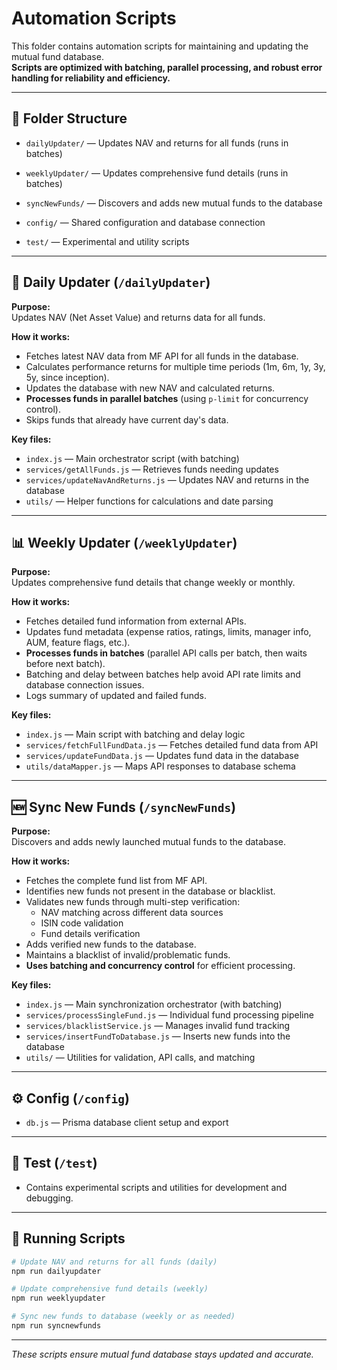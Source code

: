 # Automation Scripts

This folder contains automation scripts for maintaining and updating the mutual fund database.  
**Scripts are optimized with batching, parallel processing, and robust error handling for reliability and efficiency.**

---

## 📂 Folder Structure

- `dailyUpdater/` — Updates NAV and returns for all funds (runs in batches)
- `weeklyUpdater/` — Updates comprehensive fund details (runs in batches)
- `syncNewFunds/` — Discovers and adds new mutual funds to the database

- `config/` — Shared configuration and database connection
- `test/` — Experimental and utility scripts

---

## 🔄 **Daily Updater** (`/dailyUpdater`)

**Purpose:**  
Updates NAV (Net Asset Value) and returns data for all funds.

**How it works:**

- Fetches latest NAV data from MF API for all funds in the database.
- Calculates performance returns for multiple time periods (1m, 6m, 1y, 3y, 5y, since inception).
- Updates the database with new NAV and calculated returns.
- **Processes funds in parallel batches** (using `p-limit` for concurrency control).
- Skips funds that already have current day's data.

**Key files:**

- `index.js` — Main orchestrator script (with batching)
- `services/getAllFunds.js` — Retrieves funds needing updates
- `services/updateNavAndReturns.js` — Updates NAV and returns in the database
- `utils/` — Helper functions for calculations and date parsing

---

## 📊 **Weekly Updater** (`/weeklyUpdater`)

**Purpose:**  
Updates comprehensive fund details that change weekly or monthly.

**How it works:**

- Fetches detailed fund information from external APIs.
- Updates fund metadata (expense ratios, ratings, limits, manager info, AUM, feature flags, etc.).
- **Processes funds in batches** (parallel API calls per batch, then waits before next batch).
- Batching and delay between batches help avoid API rate limits and database connection issues.
- Logs summary of updated and failed funds.

**Key files:**

- `index.js` — Main script with batching and delay logic
- `services/fetchFullFundData.js` — Fetches detailed fund data from API
- `services/updateFundData.js` — Updates fund data in the database
- `utils/dataMapper.js` — Maps API responses to database schema

---

## 🆕 **Sync New Funds** (`/syncNewFunds`)

**Purpose:**  
Discovers and adds newly launched mutual funds to the database.

**How it works:**

- Fetches the complete fund list from MF API.
- Identifies new funds not present in the database or blacklist.
- Validates new funds through multi-step verification:
  - NAV matching across different data sources
  - ISIN code validation
  - Fund details verification
- Adds verified new funds to the database.
- Maintains a blacklist of invalid/problematic funds.
- **Uses batching and concurrency control** for efficient processing.

**Key files:**

- `index.js` — Main synchronization orchestrator (with batching)
- `services/processSingleFund.js` — Individual fund processing pipeline
- `services/blacklistService.js` — Manages invalid fund tracking
- `services/insertFundToDatabase.js` — Inserts new funds into the database
- `utils/` — Utilities for validation, API calls, and matching

---

## ⚙️ **Config** (`/config`)

- `db.js` — Prisma database client setup and export

---

## 🧪 **Test** (`/test`)

- Contains experimental scripts and utilities for development and debugging.

---

## 🚀 **Running Scripts**

```bash
# Update NAV and returns for all funds (daily)
npm run dailyupdater

# Update comprehensive fund details (weekly)
npm run weeklyupdater

# Sync new funds to database (weekly or as needed)
npm run syncnewfunds
```

---

_These scripts ensure mutual fund database stays updated and accurate._
